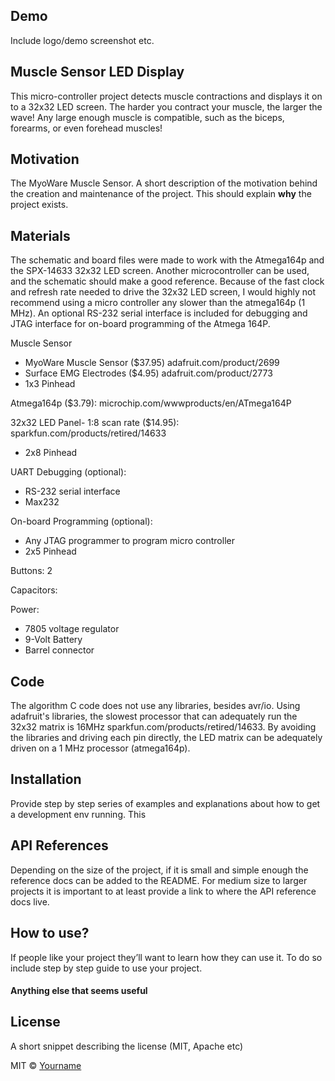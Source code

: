 ## Demo
Include logo/demo screenshot etc.

## Muscle Sensor LED Display
This micro-controller project detects muscle contractions and displays it on to a 32x32 LED screen. The harder you contract your muscle, the larger the wave! Any large enough muscle is compatible, such as the biceps, forearms, or even forehead muscles!

## Motivation
The MyoWare Muscle Sensor. 
A short description of the motivation behind the creation and maintenance of the project. This should explain **why** the project exists.
 
## Materials
The schematic and board files were made to work with the Atmega164p and the SPX-14633 32x32 LED screen. Another microcontroller can be used, and the schematic should make a good reference. Because of the fast clock and refresh rate needed to drive the 32x32 LED screen, I would highly not recommend using a micro controller any slower than the atmega164p (1 MHz). An optional RS-232 serial interface is included for debugging and JTAG interface for on-board programming of the Atmega 164P.

Muscle Sensor
* MyoWare Muscle Sensor  ($37.95)        adafruit.com/product/2699
* Surface EMG Electrodes ($4.95)         adafruit.com/product/2773
* 1x3 Pinhead

Atmega164p ($3.79): 	                    microchip.com/wwwproducts/en/ATmega164P

32x32 LED Panel- 1:8 scan rate ($14.95): sparkfun.com/products/retired/14633
* 2x8 Pinhead

UART Debugging (optional):
* RS-232 serial interface
* Max232            

On-board Programming (optional):
* Any JTAG programmer to program micro controller
* 2x5 Pinhead

Buttons: 2

Capacitors: 

Power:
* 7805 voltage regulator
* 9-Volt Battery
* Barrel connector

## Code
The algorithm C code does not use any libraries, besides avr/io. Using adafruit's libraries, the slowest processor that can adequately run the 32x32 matrix is 16MHz sparkfun.com/products/retired/14633. By avoiding the libraries and driving each pin directly, the LED matrix can be adequately driven on a 1 MHz processor (atmega164p).

## Installation
Provide step by step series of examples and explanations about how to get a development env running.
This 

## API References

Depending on the size of the project, if it is small and simple enough the reference docs can be added to the README. For medium size to larger projects it is important to at least provide a link to where the API reference docs live.

## How to use?
If people like your project they’ll want to learn how they can use it. To do so include step by step guide to use your project.

#### Anything else that seems useful

## License
A short snippet describing the license (MIT, Apache etc)

MIT © [Yourname]()
